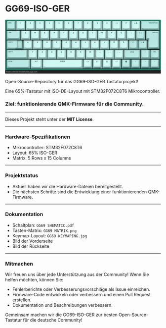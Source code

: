 # GG69-ISO-GER
![DACH LAYOUT](images/gg69_keymaping.png)

Open-Source-Repository für das GG69-ISO-GER Tastaturprojekt!

Eine 65%-Tastatur mit ISO-DE-Layout mit STM32F072C8T6 Mikrocontroller.
### Ziel: funktionierende QMK-Firmware für die Community.

---

Dieses Projekt steht unter der **MIT License**.

---

### Hardware-Spezifikationen

* Mikrocontroller: STM32F072C8T6
* Layout: 65% ISO-GER
* Matrix: 5 Rows x 15 Columns

---

### Projektstatus

* Aktuell haben wir die Hardware-Dateien bereitgestellt.
* Die nächsten Schritte sind die Entwicklung einer funktionierenden QMK-Firmware.

---

### Dokumentation

* Schaltplan: `GG69 SHEMATIC.pdf`
* Tasten-Matrix: `GG69 MATRIX.png`
* Keymap-Layout: `GG69 KEYMAPING.jpg`
* Bild der Vorderseite
* Bild der Rückseite

---

### Mitmachen

Wir freuen uns über jede Unterstützung aus der Community! Wenn Sie helfen möchten, können Sie:

* Fehlerberichte oder Verbesserungsvorschläge als Issue einreichen.
* Firmware-Code entwickeln oder verbessern und einen Pull Request erstellen.
* Dokumentation und Beschreibungen verbessern.

Gemeinsam machen wir die GG69-ISO-GER zur besten Open-Source-Tastatur für die deutsche Community!
